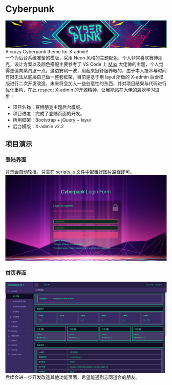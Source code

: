 # Cyberpunk

![Banner Cyberpunk](/assets/banner.png?raw=true "Banner Cyberpunk")
A crazy Cyberpunk theme for X-admin!  
一个为后台系统准备的模版，采用 Neon 风格的主题配色，个人非常喜欢赛博朋克，设计方案以及颜色搭配主要参考了 VS Code 上 <a href="https://github.com/max-SS/cyberpunk">Max</a> 大佬做的主题，个人觉得更偏向蒸汽波一点，这边安利一波，用起来挺舒服养眼的，由于本人技术与时间有限无法从底层自己做一整套框架，目前是基于用 layui 所做的 X-admin 后台模版进行二次开发改造，未来将会加入一些创意性的东西，并对项目结果与代码进行优化重构，在此 respect <a href="http://x.xuebingsi.com/">X-admin</a> 的开源精神，让我能站在大佬的肩膀学习进步！

- 项目名称：赛博朋克主题后台模版。
- 项目进度：完成了登陆页面的开发。
- 所用框架：Bootstrap + jQuery + layui
- 后台模版：X-admin v2.2

## 项目演示

### 登陆界面

背景会自动轮播，只需在 <a href="https://github.com/Crowch/Cyberpunk/blob/master/assets/js/scripts.js">scripts.js</a> 文件中配置好图片路径即可。
![Code Screenshot](/assets/preview_login.jpg?raw=true "Code Screenshot")

### 首页界面

![Code Screenshot](/assets/preview_index.jpg?raw=true "Code Screenshot")
后续会进一步开发改造其他功能页面，希望能遇到志同道合的朋友。
